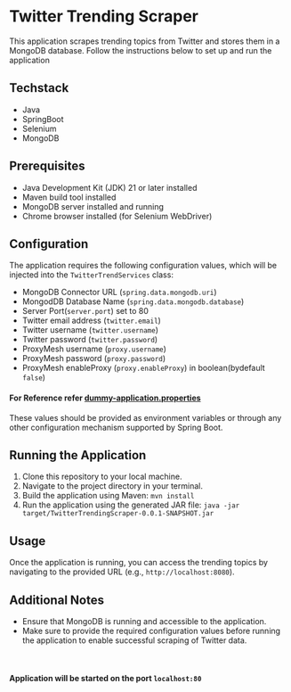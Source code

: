 # Twitter Trending Scraper

This application scrapes trending topics from Twitter and stores them in a MongoDB database. Follow the instructions below to set up and run the application

## Techstack
- Java
- SpringBoot
- Selenium
- MongoDB

## Prerequisites

- Java Development Kit (JDK) 21 or later installed
- Maven build tool installed
- MongoDB server installed and running
- Chrome browser installed (for Selenium WebDriver)

## Configuration

The application requires the following configuration values, which will be injected into the `TwitterTrendServices` class:

- MongoDB Connector URL (`spring.data.mongodb.uri`)
- MongodDB Database Name (`spring.data.mongodb.database`)
- Server Port(`server.port`) set to 80
- Twitter email address (`twitter.email`)
- Twitter username (`twitter.username`)
- Twitter password (`twitter.password`)
- ProxyMesh username (`proxy.username`)
- ProxyMesh password (`proxy.password`)
- ProxyMesh enableProxy (`proxy.enableProxy`) in boolean(bydefault `false`)

#### For Reference refer [dummy-application.properties](src\main\resources\dummy-application.properties)

These values should be provided as environment variables or through any other configuration mechanism supported by Spring Boot.

## Running the Application

1. Clone this repository to your local machine.
2. Navigate to the project directory in your terminal.
3. Build the application using Maven: ```mvn install```
4. Run the application using the generated JAR file: ```java -jar target/TwitterTrendingScraper-0.0.1-SNAPSHOT.jar```

## Usage

Once the application is running, you can access the trending topics by navigating to the provided URL (e.g., `http://localhost:8080`).

## Additional Notes

- Ensure that MongoDB is running and accessible to the application.
- Make sure to provide the required configuration values before running the application to enable successful scraping of Twitter data.
<br>

#### Application will be started on the port ```localhost:80```